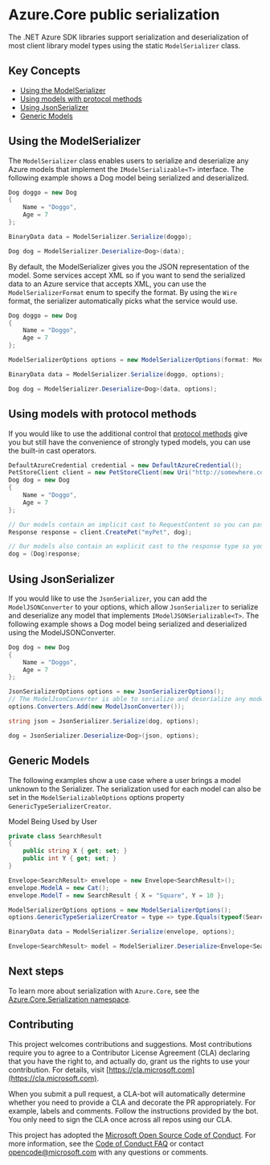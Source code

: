 # Azure.Core public serialization

The .NET Azure SDK libraries support serialization and deserialization of most client library model types using the static `ModelSerializer` class. 

## Key Concepts

- [Using the ModelSerializer](#using-the-modelserializer)
- [Using models with protocol methods](#using-models-with-protocol-methods)
- [Using JsonSerializer](#using-jsonserializer)
- [Generic Models](#generic-models)

## Using the ModelSerializer
The `ModelSerializer` class enables users to serialize and deserialize any Azure models that implement the `IModelSerializable<T>` interface. The following example shows a Dog model being serialized and deserialized.

```C# Snippet:BaseModelSerializer
Dog doggo = new Dog
{
    Name = "Doggo",
    Age = 7
};

BinaryData data = ModelSerializer.Serialize(doggo);

Dog dog = ModelSerializer.Deserialize<Dog>(data);
```

By default, the ModelSerializer gives you the JSON representation of the model. Some services accept XML so if you want to send the serialized data to an Azure service that accepts XML, you can use the `ModelSerializerFormat` enum to specify the format. By using the `Wire` format, the serializer automatically picks what the service would use.

```C# Snippet:ModelSerializerWithFormat
Dog doggo = new Dog
{
    Name = "Doggo",
    Age = 7
};

ModelSerializerOptions options = new ModelSerializerOptions(format: ModelSerializerFormat.Wire);

BinaryData data = ModelSerializer.Serialize(doggo, options);

Dog dog = ModelSerializer.Deserialize<Dog>(data, options);
```

## Using models with protocol methods

If you would like to use the additional control that [protocol methods][protocol_method] give you but still have the convenience of strongly typed models, you can use the built-in cast operators.

```C# Snippet:CastOperations
DefaultAzureCredential credential = new DefaultAzureCredential();
PetStoreClient client = new PetStoreClient(new Uri("http://somewhere.com"), credential);
Dog dog = new Dog
{
    Name = "Doggo",
    Age = 7
};

// Our models contain an implicit cast to RequestContent so you can pass them directly to protocol methods.
Response response = client.CreatePet("myPet", dog);

// Our models also contain an explicit cast to the response type so you can deserialize them easily.
dog = (Dog)response;
```

## Using JsonSerializer

If you would like to use the `JsonSerializer`, you can add the `ModelJSONConverter` to your options, which allow `JsonSerializer` to serialize and deserialize any model that implements `IModelJSONSerializable<T>`. The following example shows a Dog model being serialized and deserialized using the ModelJSONConverter.

```C# Snippet:BaseModelConverter
Dog dog = new Dog
{
    Name = "Doggo",
    Age = 7
};

JsonSerializerOptions options = new JsonSerializerOptions();
// The ModelJsonConverter is able to serialize and deserialize any model that implements IModelJsonSerializable<T>.
options.Converters.Add(new ModelJsonConverter());

string json = JsonSerializer.Serialize(dog, options);

dog = JsonSerializer.Deserialize<Dog>(json, options);
```

## Generic Models

The following examples show a use case where a user brings a model unknown to the Serializer. The serialization used for each model can also be set in the `ModelSerializableOptions` options property `GenericTypeSerializerCreator`. 

Model Being Used by User
```C# Snippet:Example_Model
private class SearchResult
{
    public string X { get; set; }
    public int Y { get; set; }
}
```

```C# Snippet:BYOMWithNewtonsoft
Envelope<SearchResult> envelope = new Envelope<SearchResult>();
envelope.ModelA = new Cat();
envelope.ModelT = new SearchResult { X = "Square", Y = 10 };

ModelSerializerOptions options = new ModelSerializerOptions();
options.GenericTypeSerializerCreator = type => type.Equals(typeof(SearchResult)) ? new NewtonsoftJsonObjectSerializer() : null;

BinaryData data = ModelSerializer.Serialize(envelope, options);

Envelope<SearchResult> model = ModelSerializer.Deserialize<Envelope<SearchResult>>(data, options: options);
```

## Next steps

To learn more about serialization with `Azure.Core`, see the [Azure.Core.Serialization namespace](https://learn.microsoft.com/dotnet/api/azure.core.serialization.objectserializer?view=azure-dotnet).

## Contributing

This project welcomes contributions and suggestions. Most contributions require you to agree to a Contributor License Agreement (CLA) declaring that you have the right to, and actually do, grant us the rights to use your contribution. For details, visit [https://cla.microsoft.com](https://cla.microsoft.com).

When you submit a pull request, a CLA-bot will automatically determine whether you need to provide a CLA and decorate the PR appropriately. For example, labels and comments. Follow the instructions provided by the bot. You only need to sign the CLA once across all repos using our CLA.

This project has adopted the [Microsoft Open Source Code of Conduct](https://opensource.microsoft.com/codeofconduct/). For more information, see the [Code of Conduct FAQ](https://opensource.microsoft.com/codeofconduct/faq/) or contact [opencode@microsoft.com](mailto:opencode@microsoft.com) with any questions or comments.

<!-- LINKS -->
[protocol_method]: https://github.com/Azure/azure-sdk-for-net/blob/main/sdk/core/Azure.Core/samples/ProtocolMethods.md
